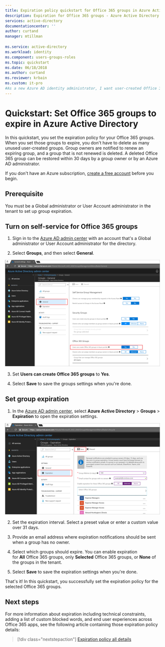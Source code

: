 ```yaml
---
title: Expiration policy quickstart for Office 365 groups in Azure Active Directory | Microsoft Docs
description: Expiration for Office 365 groups - Azure Active Directory
services: active-directory
documentationcenter: ''
author: curtand
manager: mtillman

ms.service: active-directory
ms.workload: identity
ms.component: users-groups-roles
ms.topic: quickstart
ms.date: 06/18/2018
ms.author: curtand
ms.reviewer: krbain
ms.custom: it-pro
#As a new Azure AD identity administrator, I want user-created Office 365 groups in my tenant to expire so I can reduce the number of unused groups.
---
```

# Quickstart: Set Office 365 groups to expire in Azure Active Directory

In this quickstart, you set the expiration policy for your Office 365 groups. When you set those groups to expire, you don't have to delete as many unused user-created groups. Group owners are notified to renew an expiring group, and a group that is not renewed is deleted. A deleted Office 365 group can be restored within 30 days by a group owner or by an Azure AD administrator.

If you don't have an Azure subscription, [create a free account](https://azure.microsoft.com/free/) before you begin. 

## Prerequisite

You must be a Global administrator or User Account administrator in the tenant to set up group expiration.

## Turn on self-service for Office 365 groups

1. Sign in to the [Azure AD admin center](https://aad.portal.azure.com) with an account that's a Global administrator or User Account administrator for the directory.

2. Select **Groups**, and then select **General**.
  
  ![Self-service group settings](./media/groups-quickstart-expiration/self-service-settings.png)

3. Set  **Users can create Office 365 groups** to **Yes**.

4. Select **Save** to save the groups settings when you're done.

## Set group expiration

1. In the [Azure AD admin center](https://aad.portal.azure.com), select **Azure Active Directory** > **Groups** > **Expiration** to open the expiration settings.
  
  ![Expiration settings](./media/groups-quickstart-expiration/expiration-settings.png)

2. Set the expiration interval. Select a preset value or enter a custom value over 31 days. 

3. Provide an email address where expiration notifications should be sent when a group has no owner. 

4. Select which groups should expire. You can enable expiration for **All** Office 365 groups, only **Selected** Office 365 groups, or **None** of the groups in the tenant.

5. Select **Save** to save the expiration settings when you're done.

That's it! In this quickstart, you successfully set the expiration policy for the selected Office 365 groups.

## Next steps

For more information about expiration including technical constraints, adding a list of custom blocked words, and end user experiences across Office 365 apps, see the following article containing those expiration policy details:

> [!div class="nextstepaction"]
> [Expiration policy all details](groups-lifecycle.md)